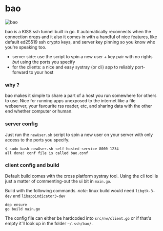 bao
===============

![bao](https://user-images.githubusercontent.com/760637/44001953-85521f68-9e3b-11e8-8fb6-6a4ddbb5d45d.png)


bao is a KISS ssh tunnel built in go. It automatically reconnects when the connection drops and it also it comes in with a handful of nice features, like default ed25519 ssh crypto keys, and server key pinning so you know who you're speaking too.

  * server side: use the script to spin a new user + key pair with no rights _but_ using the ports you specify
  * for the clients: a nice and easy systray (or cli) app to reliably port-forward to your host


### why ?
bao makes it simple to share a part of a host you run somewhere for others to use. Nice for running apps unexposed to the internet like a file webserver, your favourite rss reader, etc, and sharing data with the other end whether computer or human.

### server config
Just run the `newUser.sh` script to spin a new user on your server with only access to the ports you specify.

```
$ sudo bash newUser.sh self-hosted-service 8000 1234
all done! conf file is called bao.conf
```


### client config and build
Default build comes with the cross platform systray tool. Using the cli tool is just a matter of commenting-out the ui bit in `main.go`.

Build with the following commands. _note_: linux build would need `libgtk-3-dev` and `libappindicator3-dev`

```
dep ensure
go build main.go
```


The config file can either be hardcoded into `src/nw/client.go` or if that's empty it'll look up in the folder `~/.ssh/bao/`.

